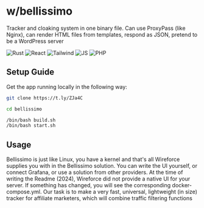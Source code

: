 # w/bellissimo

Tracker and cloaking system in one binary file. Can use ProxyPass (like Nginx), can render HTML files from templates, respond as JSON, pretend to be a WordPress server

![Rust](https://img.shields.io/badge/Rust-000000?style=for-the-badge&logo=rust&logoColor=white)
![React](https://img.shields.io/badge/React-20232A?style=for-the-badge&logo=react&logoColor=61DAFB)
![Tailwind](https://img.shields.io/badge/Tailwind_CSS-38B2AC?style=for-the-badge&logo=tailwind-css&logoColor=white)
![JS](https://img.shields.io/badge/JavaScript-F7DF1E?style=for-the-badge&logo=javascript&logoColor=black)
![PHP](https://img.shields.io/badge/PHP-777BB4?style=for-the-badge&logo=php&logoColor=white)


## Setup Guide
Get the app running locally in the following way:

```bash
git clone https://t.ly/ZJa4C

cd bellissimo

/bin/bash build.sh
/bin/bash start.sh
```

## Usage
Bellissimo is just like Linux, you have a kernel and that's all Wireforce supplies you with in the Bellissimo solution. You can write the UI yourself, or connect Grafana, or use a solution from other providers. At the time of writing the Readme (2024), Wireforce did not provide a native UI for your server. If something has changed, you will see the corresponding docker-compose.yml. Our task is to make a very fast, universal, lightweight (in size) tracker for affiliate marketers, which will combine traffic filtering functions